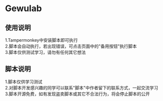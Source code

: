 # Gewulab
##  使用说明
1.Tampermonkey中安装脚本即可执行  
2.脚本会自动执行，若出现错误，可点击页面中的"备用按钮"执行脚本  
3.脚本仅供测试学习，请勿有任何其它想法  
##  脚本说明
1.脚本仅供学习测试  
2.对脚本开发感兴趣的同学可以联系"脚本"中作者留下的联系方式，一起交流学习  
3.脚本开源免费，如有发现盗卖脚本或其它不合法行为，将会停止脚本的公开  
